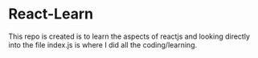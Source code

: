 # React-Learn
This repo is created is to learn the aspects of reactjs and looking directly into the file index.js is where I did all the coding/learning.
